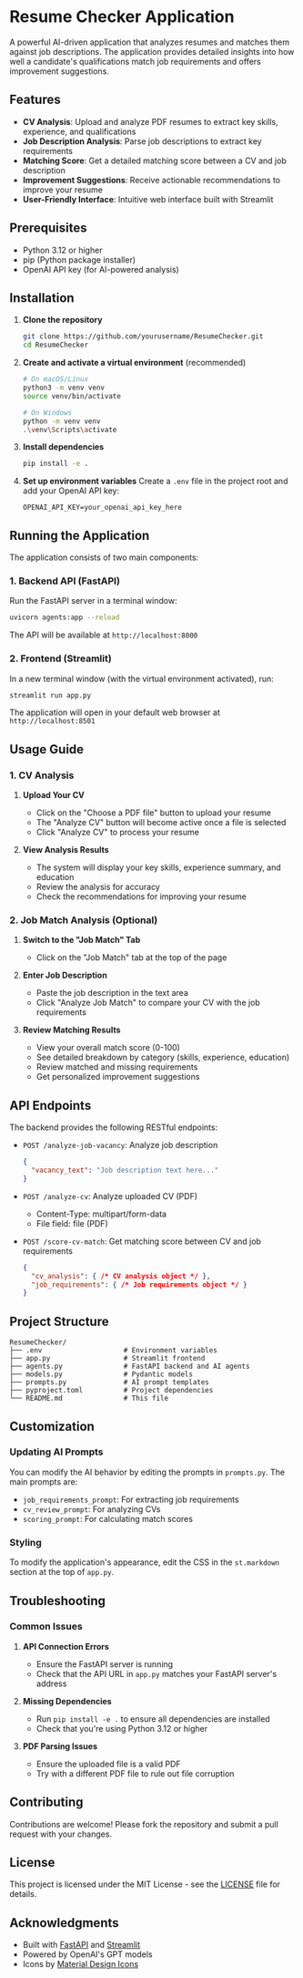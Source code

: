 # Resume Checker Application

A powerful AI-driven application that analyzes resumes and matches them against job descriptions. The application provides detailed insights into how well a candidate's qualifications match job requirements and offers improvement suggestions.

## Features

- **CV Analysis**: Upload and analyze PDF resumes to extract key skills, experience, and qualifications
- **Job Description Analysis**: Parse job descriptions to extract key requirements
- **Matching Score**: Get a detailed matching score between a CV and job description
- **Improvement Suggestions**: Receive actionable recommendations to improve your resume
- **User-Friendly Interface**: Intuitive web interface built with Streamlit

## Prerequisites

- Python 3.12 or higher
- pip (Python package installer)
- OpenAI API key (for AI-powered analysis)

## Installation

1. **Clone the repository**
   ```bash
   git clone https://github.com/yourusername/ResumeChecker.git
   cd ResumeChecker
   ```

2. **Create and activate a virtual environment** (recommended)
   ```bash
   # On macOS/Linux
   python3 -m venv venv
   source venv/bin/activate
   
   # On Windows
   python -m venv venv
   .\venv\Scripts\activate
   ```

3. **Install dependencies**
   ```bash
   pip install -e .
   ```

4. **Set up environment variables**
   Create a `.env` file in the project root and add your OpenAI API key:
   ```
   OPENAI_API_KEY=your_openai_api_key_here
   ```

## Running the Application

The application consists of two main components:

### 1. Backend API (FastAPI)

Run the FastAPI server in a terminal window:

```bash
uvicorn agents:app --reload
```

The API will be available at `http://localhost:8000`

### 2. Frontend (Streamlit)

In a new terminal window (with the virtual environment activated), run:

```bash
streamlit run app.py
```

The application will open in your default web browser at `http://localhost:8501`

## Usage Guide

### 1. CV Analysis

1. **Upload Your CV**
   - Click on the "Choose a PDF file" button to upload your resume
   - The "Analyze CV" button will become active once a file is selected
   - Click "Analyze CV" to process your resume

2. **View Analysis Results**
   - The system will display your key skills, experience summary, and education
   - Review the analysis for accuracy
   - Check the recommendations for improving your resume

### 2. Job Match Analysis (Optional)

1. **Switch to the "Job Match" Tab**
   - Click on the "Job Match" tab at the top of the page

2. **Enter Job Description**
   - Paste the job description in the text area
   - Click "Analyze Job Match" to compare your CV with the job requirements

3. **Review Matching Results**
   - View your overall match score (0-100)
   - See detailed breakdown by category (skills, experience, education)
   - Review matched and missing requirements
   - Get personalized improvement suggestions

## API Endpoints

The backend provides the following RESTful endpoints:

- `POST /analyze-job-vacancy`: Analyze job description
  ```json
  {
    "vacancy_text": "Job description text here..."
  }
  ```

- `POST /analyze-cv`: Analyze uploaded CV (PDF)
  - Content-Type: multipart/form-data
  - File field: file (PDF)

- `POST /score-cv-match`: Get matching score between CV and job requirements
  ```json
  {
    "cv_analysis": { /* CV analysis object */ },
    "job_requirements": { /* Job requirements object */ }
  }
  ```

## Project Structure

```
ResumeChecker/
├── .env                    # Environment variables
├── app.py                  # Streamlit frontend
├── agents.py               # FastAPI backend and AI agents
├── models.py               # Pydantic models
├── prompts.py              # AI prompt templates
├── pyproject.toml          # Project dependencies
└── README.md               # This file
```

## Customization

### Updating AI Prompts

You can modify the AI behavior by editing the prompts in `prompts.py`. The main prompts are:

- `job_requirements_prompt`: For extracting job requirements
- `cv_review_prompt`: For analyzing CVs
- `scoring_prompt`: For calculating match scores

### Styling

To modify the application's appearance, edit the CSS in the `st.markdown` section at the top of `app.py`.

## Troubleshooting

### Common Issues

1. **API Connection Errors**
   - Ensure the FastAPI server is running
   - Check that the API URL in `app.py` matches your FastAPI server's address

2. **Missing Dependencies**
   - Run `pip install -e .` to ensure all dependencies are installed
   - Check that you're using Python 3.12 or higher

3. **PDF Parsing Issues**
   - Ensure the uploaded file is a valid PDF
   - Try with a different PDF file to rule out file corruption

## Contributing

Contributions are welcome! Please fork the repository and submit a pull request with your changes.

## License

This project is licensed under the MIT License - see the [LICENSE](LICENSE) file for details.

## Acknowledgments

- Built with [FastAPI](https://fastapi.tiangolo.com/) and [Streamlit](https://streamlit.io/)
- Powered by OpenAI's GPT models
- Icons by [Material Design Icons](https://material.io/resources/icons/)
